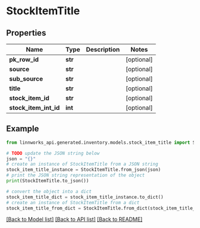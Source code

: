 # StockItemTitle


## Properties

Name | Type | Description | Notes
------------ | ------------- | ------------- | -------------
**pk_row_id** | **str** |  | [optional] 
**source** | **str** |  | [optional] 
**sub_source** | **str** |  | [optional] 
**title** | **str** |  | [optional] 
**stock_item_id** | **str** |  | [optional] 
**stock_item_int_id** | **int** |  | [optional] 

## Example

```python
from linnworks_api.generated.inventory.models.stock_item_title import StockItemTitle

# TODO update the JSON string below
json = "{}"
# create an instance of StockItemTitle from a JSON string
stock_item_title_instance = StockItemTitle.from_json(json)
# print the JSON string representation of the object
print(StockItemTitle.to_json())

# convert the object into a dict
stock_item_title_dict = stock_item_title_instance.to_dict()
# create an instance of StockItemTitle from a dict
stock_item_title_from_dict = StockItemTitle.from_dict(stock_item_title_dict)
```
[[Back to Model list]](../README.md#documentation-for-models) [[Back to API list]](../README.md#documentation-for-api-endpoints) [[Back to README]](../README.md)


